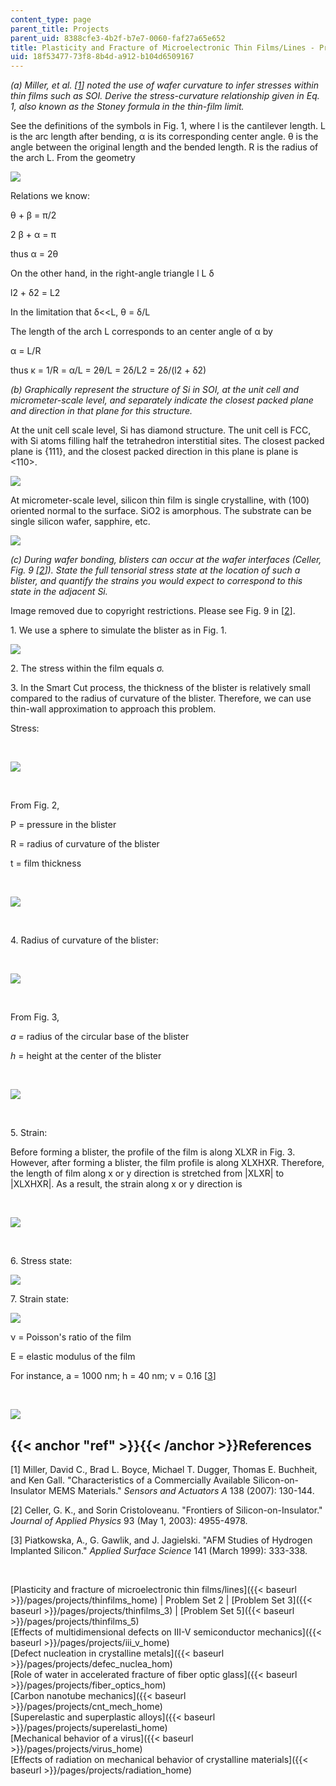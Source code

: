 ```yaml
---
content_type: page
parent_title: Projects
parent_uid: 8388cfe3-4b2f-b7e7-0060-faf27a65e652
title: Plasticity and Fracture of Microelectronic Thin Films/Lines - Problem Set 2
uid: 18f53477-73f8-8b4d-a912-b104d6509167
---
```


_(a) Miller, et al. \[[1](#ref)\] noted the use of wafer curvature to infer stresses within thin films such as SOI. Derive the stress-curvature relationship given in Eq. 1, also known as the Stoney formula in the thin-film limit._

See the definitions of the symbols in Fig. 1, where l is the cantilever length. L is the arc length after bending, α is its corresponding center angle. θ is the angle between the original length and the bended length. R is the radius of the arch L. From the geometry

![](/courses/materials-science-and-engineering/3-22-mechanical-behavior-of-materials-spring-2008/projects/thinfilms_2_1.jpg)

Relations we know:

θ + β = π/2

2 β + α = π

thus α = 2θ

On the other hand, in the right-angle triangle l L δ

l2 + δ2 = L2

In the limitation that δ\<\<L, θ = δ/L

The length of the arch L corresponds to an center angle of α by

α = L/R

thus κ = 1/R = α/L = 2θ/L = 2δ/L2 = 2δ/(l2 + δ2)

_(b) Graphically represent the structure of Si in SOI, at the unit cell and micrometer-scale level, and separately indicate the closest packed plane and direction in that plane for this structure._

At the unit cell scale level, Si has diamond structure. The unit cell is FCC, with Si atoms filling half the tetrahedron interstitial sites. The closest packed plane is {111}, and the closest packed direction in this plane is plane is \<110>.

![](/courses/materials-science-and-engineering/3-22-mechanical-behavior-of-materials-spring-2008/projects/silicon.jpg)

At micrometer-scale level, silicon thin film is single crystalline, with (100) oriented normal to the surface. SiO2 is amorphous. The substrate can be single silicon wafer, sapphire, etc.

![](/courses/materials-science-and-engineering/3-22-mechanical-behavior-of-materials-spring-2008/projects/layers.jpg)

_(c) During wafer bonding, blisters can occur at the wafer interfaces (Celler, Fig. 9 \[[2](#ref)\]). State the full tensorial stress state at the location of such a blister, and quantify the strains you would expect to correspond to this state in the adjacent Si._

Image removed due to copyright restrictions. Please see Fig. 9 in \[[2](#ref)\].

1\. We use a sphere to simulate the blister as in Fig. 1.

![](/courses/materials-science-and-engineering/3-22-mechanical-behavior-of-materials-spring-2008/projects/thinfilms_2_2.jpg)

2\. The stress within the film equals σ.

3\. In the Smart Cut process, the thickness of the blister is relatively small compared to the radius of curvature of the blister. Therefore, we can use thin-wall approximation to approach this problem.

Stress:

  
 

![](/courses/materials-science-and-engineering/3-22-mechanical-behavior-of-materials-spring-2008/projects/thinfilms_2_3.jpg)

  
 

From Fig. 2,

P = pressure in the blister

R = radius of curvature of the blister

t = film thickness

  
 

![](/courses/materials-science-and-engineering/3-22-mechanical-behavior-of-materials-spring-2008/projects/thinfilms_2_4.jpg)

  
 

4\. Radius of curvature of the blister:

  
 

![](/courses/materials-science-and-engineering/3-22-mechanical-behavior-of-materials-spring-2008/projects/thinfilms_2_5.jpg)

  
 

From Fig. 3,

_a_ = radius of the circular base of the blister

_h_ = height at the center of the blister

  
 

![](/courses/materials-science-and-engineering/3-22-mechanical-behavior-of-materials-spring-2008/projects/thinfilms_2_6.jpg)

  
 

5\. Strain:

Before forming a blister, the profile of the film is along XLXR in Fig. 3. However, after forming a blister, the film profile is along XLXHXR. Therefore, the length of film along x or y direction is stretched from |XLXR| to |XLXHXR|. As a result, the strain along x or y direction is

  
 

![](/courses/materials-science-and-engineering/3-22-mechanical-behavior-of-materials-spring-2008/projects/thinfilms_2_7.jpg)

  
 

6\. Stress state:

![](/courses/materials-science-and-engineering/3-22-mechanical-behavior-of-materials-spring-2008/projects/thinfilms_2_8.jpg)

7\. Strain state:

![](/courses/materials-science-and-engineering/3-22-mechanical-behavior-of-materials-spring-2008/projects/thinfilms_2_9.jpg)

ν = Poisson's ratio of the film

E = elastic modulus of the film

For instance, a = 1000 nm; h = 40 nm; ν = 0.16 \[[3](#ref)\]

  
 

![](/courses/materials-science-and-engineering/3-22-mechanical-behavior-of-materials-spring-2008/projects/thinfilms_2_10.jpg)

{{< anchor "ref" >}}{{< /anchor >}}References
---------------------------------------------

\[1\] Miller, David C., Brad L. Boyce, Michael T. Dugger, Thomas E. Buchheit, and Ken Gall. "Characteristics of a Commercially Available Silicon-on-Insulator MEMS Materials." _Sensors and Actuators A_ 138 (2007): 130-144.

\[2\] Celler, G. K., and Sorin Cristoloveanu. "Frontiers of Silicon-on-Insulator." _Journal of Applied Physics_ 93 (May 1, 2003): 4955-4978.

\[3\] Piatkowska, A., G. Gawlik, and J. Jagielski. "AFM Studies of Hydrogen Implanted Silicon." _Applied Surface Science_ 141 (March 1999): 333-338.

  
  
 

[Plasticity and fracture of microelectronic thin films/lines]({{< baseurl >}}/pages/projects/thinfilms_home) | Problem Set 2 | [Problem Set 3]({{< baseurl >}}/pages/projects/thinfilms_3) | [Problem Set 5]({{< baseurl >}}/pages/projects/thinfilms_5)  
[Effects of multidimensional defects on III-V semiconductor mechanics]({{< baseurl >}}/pages/projects/iii_v_home)  
[Defect nucleation in crystalline metals]({{< baseurl >}}/pages/projects/defec_nuclea_hom)  
[Role of water in accelerated fracture of fiber optic glass]({{< baseurl >}}/pages/projects/fiber_optics_hom)  
[Carbon nanotube mechanics]({{< baseurl >}}/pages/projects/cnt_mech_home)  
[Superelastic and superplastic alloys]({{< baseurl >}}/pages/projects/superelasti_home)  
[Mechanical behavior of a virus]({{< baseurl >}}/pages/projects/virus_home)  
[Effects of radiation on mechanical behavior of crystalline materials]({{< baseurl >}}/pages/projects/radiation_home)